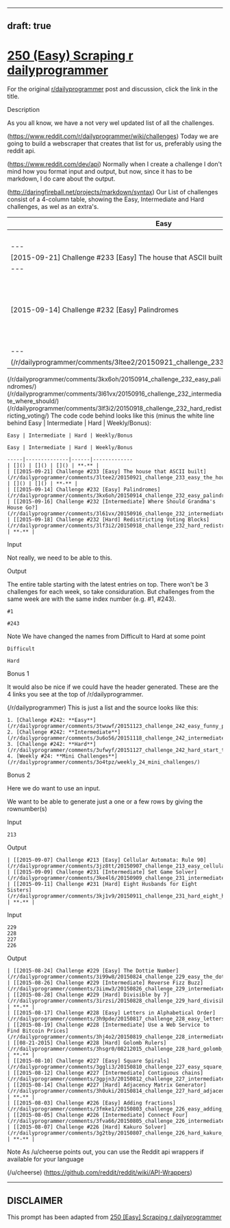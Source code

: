 ---
draft: true
----

# [250 (Easy) Scraping  r dailyprogrammer](https://www.reddit.com/r/dailyprogrammer/comments/41hp6u/20160118_challenge_250_easy_scraping/)

For the original [r/dailyprogrammer](https://www.reddit.com/r/dailyprogrammer/) post and discussion, click the link in the title.

Description

As you all know, we have a not very wel updated list of all the challenges.

(https://www.reddit.com/r/dailyprogrammer/wiki/challenges)
Today we are going to build a webscraper that creates that list for us, preferably using the reddit api.

(https://www.reddit.com/dev/api)
Normally when I create a challenge I don't mind how you format input and output, but now, since it has to be markdown, I do care about the output.

(http://daringfireball.net/projects/markdown/syntax)
Our List of challenges consist of a 4-column table, showing the Easy, Intermediate and Hard challenges, as wel as an extra's.


|Easy|Intermediate|Hard|Weekly/Bonus|
| --- | --- | --- | --- |
|[]()|[]()|[]()|-|
| --- | --- | --- | --- |
|[2015-09-21] Challenge #233 [Easy] The house that ASCII built|[]()|[]()|-|
| --- | --- | --- | --- |
|[2015-09-14] Challenge #232 [Easy] Palindromes|[2015-09-16] Challenge #232 [Intermediate] Where Should Grandma's House Go?|[2015-09-18] Challenge #232 [Hard] Redistricting Voting Blocks|-|
| --- | --- | --- | --- |
|(/r/dailyprogrammer/comments/3ltee2/20150921_challenge_233_easy_the_house_that_ascii/)
(/r/dailyprogrammer/comments/3kx6oh/20150914_challenge_232_easy_palindromes/)
(/r/dailyprogrammer/comments/3l61vx/20150916_challenge_232_intermediate_where_should/)
(/r/dailyprogrammer/comments/3lf3i2/20150918_challenge_232_hard_redistricting_voting/)
The code code behind looks like this (minus the white line behind Easy | Intermediate | Hard | Weekly/Bonus):


```
Easy | Intermediate | Hard | Weekly/Bonus
```

```
Easy | Intermediate | Hard | Weekly/Bonus

-----|--------------|------|-------------
| []() | []() | []() | **-** |
| [[2015-09-21] Challenge #233 [Easy] The house that ASCII built](/r/dailyprogrammer/comments/3ltee2/20150921_challenge_233_easy_the_house_that_ascii/) | []() | []() | **-** |
| [[2015-09-14] Challenge #232 [Easy] Palindromes](/r/dailyprogrammer/comments/3kx6oh/20150914_challenge_232_easy_palindromes/) | [[2015-09-16] Challenge #232 [Intermediate] Where Should Grandma's House Go?](/r/dailyprogrammer/comments/3l61vx/20150916_challenge_232_intermediate_where_should/) | [[2015-09-18] Challenge #232 [Hard] Redistricting Voting Blocks](/r/dailyprogrammer/comments/3lf3i2/20150918_challenge_232_hard_redistricting_voting/) | **-** |
```
Input

Not really, we need to be able to this.

Output

The entire table starting with the latest entries on top.
There won't be 3 challenges for each week, so take considuration. But challenges from the same week are with the same index number (e.g. #1, #243).


```
#1
```

```
#243
```
Note
We have changed the names from Difficult to Hard at some point


```
Difficult
```

```
Hard
```
Bonus 1

It would also be nice if we could have the header generated. These are the 4 links you see at the top of /r/dailyprogrammer.

(/r/dailyprogrammer)
This is just a list and the source looks like this:


```
1. [Challenge #242: **Easy**] (/r/dailyprogrammer/comments/3twuwf/20151123_challenge_242_easy_funny_plant/)
2. [Challenge #242: **Intermediate**](/r/dailyprogrammer/comments/3u6o56/20151118_challenge_242_intermediate_vhs_recording/)
3. [Challenge #242: **Hard**](/r/dailyprogrammer/comments/3ufwyf/20151127_challenge_242_hard_start_to_rummikub/) 
4. [Weekly #24: **Mini Challenges**](/r/dailyprogrammer/comments/3o4tpz/weekly_24_mini_challenges/)
```
Bonus 2

Here we do want to use an input.

We want to be able to generate just a one or a few rows by giving the rownumber(s)

Input


```
213
```
Output


```
| [[2015-09-07] Challenge #213 [Easy] Cellular Automata: Rule 90](/r/dailyprogrammer/comments/3jz8tt/20150907_challenge_213_easy_cellular_automata/) | [[2015-09-09] Challenge #231 [Intermediate] Set Game Solver](/r/dailyprogrammer/comments/3ke4l6/20150909_challenge_231_intermediate_set_game/) | [[2015-09-11] Challenge #231 [Hard] Eight Husbands for Eight Sisters](/r/dailyprogrammer/comments/3kj1v9/20150911_challenge_231_hard_eight_husbands_for/) | **-** |
```
Input


```
229
228
227
226
```
Output


```
| [[2015-08-24] Challenge #229 [Easy] The Dottie Number](/r/dailyprogrammer/comments/3i99w8/20150824_challenge_229_easy_the_dottie_number/) | [[2015-08-26] Challenge #229 [Intermediate] Reverse Fizz Buzz](/r/dailyprogrammer/comments/3iimw3/20150826_challenge_229_intermediate_reverse_fizz/) | [[2015-08-28] Challenge #229 [Hard] Divisible by 7](/r/dailyprogrammer/comments/3irzsi/20150828_challenge_229_hard_divisible_by_7/) | **-** |
| [[2015-08-17] Challenge #228 [Easy] Letters in Alphabetical Order](/r/dailyprogrammer/comments/3h9pde/20150817_challenge_228_easy_letters_in/) | [[2015-08-19] Challenge #228 [Intermediate] Use a Web Service to Find Bitcoin Prices](/r/dailyprogrammer/comments/3hj4o2/20150819_challenge_228_intermediate_use_a_web/) | [[08-21-2015] Challenge #228 [Hard] Golomb Rulers](/r/dailyprogrammer/comments/3hsgr0/08212015_challenge_228_hard_golomb_rulers/) | **-** |
| [[2015-08-10] Challenge #227 [Easy] Square Spirals](/r/dailyprogrammer/comments/3ggli3/20150810_challenge_227_easy_square_spirals/) | [[2015-08-12] Challenge #227 [Intermediate] Contiguous chains](/r/dailyprogrammer/comments/3gpjn3/20150812_challenge_227_intermediate_contiguous/) | [[2015-08-14] Challenge #227 [Hard] Adjacency Matrix Generator](/r/dailyprogrammer/comments/3h0uki/20150814_challenge_227_hard_adjacency_matrix/) | **-** |
| [[2015-08-03] Challenge #226 [Easy] Adding fractions](/r/dailyprogrammer/comments/3fmke1/20150803_challenge_226_easy_adding_fractions/) | [[2015-08-05] Challenge #226 [Intermediate] Connect Four](/r/dailyprogrammer/comments/3fva66/20150805_challenge_226_intermediate_connect_four/) | [[2015-08-07] Challenge #226 [Hard] Kakuro Solver](/r/dailyprogrammer/comments/3g2tby/20150807_challenge_226_hard_kakuro_solver/) | **-** |
```
Note
As /u/cheerse points out, you can use the Reddit api wrappers if available for your language

(/u/cheerse)
(https://github.com/reddit/reddit/wiki/API-Wrappers)

----
## **DISCLAIMER**
This prompt has been adapted from [250 [Easy] Scraping  r dailyprogrammer](https://www.reddit.com/r/dailyprogrammer/comments/41hp6u/20160118_challenge_250_easy_scraping/
)

